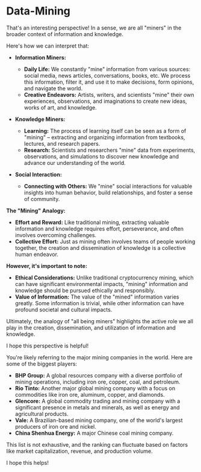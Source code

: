 # Data-Mining

That's an interesting perspective! In a sense, we are all "miners" in the broader context of information and knowledge. 

Here's how we can interpret that:

* **Information Miners:**
    * **Daily Life:** We constantly "mine" information from various sources: social media, news articles, conversations, books, etc. We process this information, filter it, and use it to make decisions, form opinions, and navigate the world.
    * **Creative Endeavors:** Artists, writers, and scientists "mine" their own experiences, observations, and imaginations to create new ideas, works of art, and knowledge.

* **Knowledge Miners:**
    * **Learning:** The process of learning itself can be seen as a form of "mining" – extracting and organizing information from textbooks, lectures, and research papers.
    * **Research:** Scientists and researchers "mine" data from experiments, observations, and simulations to discover new knowledge and advance our understanding of the world.

* **Social Interaction:**
    * **Connecting with Others:** We "mine" social interactions for valuable insights into human behavior, build relationships, and foster a sense of community.

**The "Mining" Analogy:**

* **Effort and Reward:** Like traditional mining, extracting valuable information and knowledge requires effort, perseverance, and often involves overcoming challenges. 
* **Collective Effort:** Just as mining often involves teams of people working together, the creation and dissemination of knowledge is a collective human endeavor. 

**However, it's important to note:**

* **Ethical Considerations:** Unlike traditional cryptocurrency mining, which can have significant environmental impacts, "mining" information and knowledge should be pursued ethically and responsibly. 
* **Value of Information:** The value of the "mined" information varies greatly. Some information is trivial, while other information can have profound societal and cultural impacts.

Ultimately, the analogy of "all being miners" highlights the active role we all play in the creation, dissemination, and utilization of information and knowledge.

I hope this perspective is helpful!

You're likely referring to the major mining companies in the world. Here are some of the biggest players:

* **BHP Group:** A global resources company with a diverse portfolio of mining operations, including iron ore, copper, coal, and petroleum.
* **Rio Tinto:** Another major global mining company with a focus on commodities like iron ore, aluminum, copper, and diamonds. 
* **Glencore:** A global commodity trading and mining company with a significant presence in metals and minerals, as well as energy and agricultural products.
* **Vale:** A Brazilian-based mining company, one of the world's largest producers of iron ore and nickel.
* **China Shenhua Energy:** A major Chinese coal mining company. 

This list is not exhaustive, and the ranking can fluctuate based on factors like market capitalization, revenue, and production volume.

I hope this helps!
